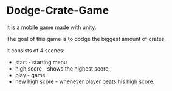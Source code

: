 # Dodge-Crate-Game

It is a mobile game made with unity.

The goal of this game is to dodge the biggest amount of crates.

It consists of 4 scenes: 
- start - starting menu
- high score - shows the highest score
- play - game
- new high score - whenever player beats his high score.
